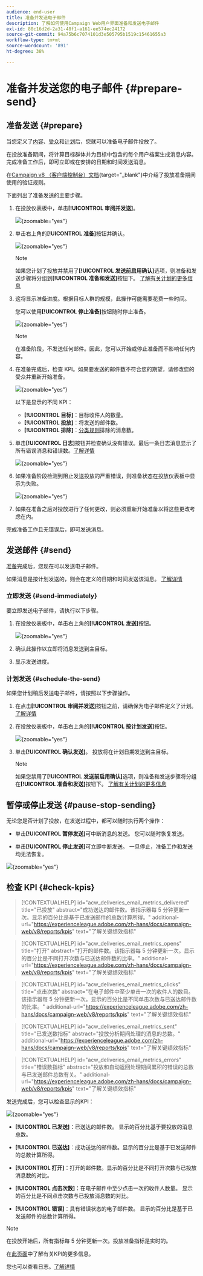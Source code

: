 ```yaml
---
audience: end-user
title: 准备并发送电子邮件
description: 了解如何使用Campaign Web用户界面准备和发送电子邮件
exl-id: 80c16d2d-2a31-48f1-a161-ee574ec24172
source-git-commit: 94a75b6c7074101d3e505795b1519c15461655a3
workflow-type: tm+mt
source-wordcount: '891'
ht-degree: 38%

---
```



# 准备并发送您的电子邮件 {#prepare-send}

## 准备发送 {#prepare}

当您定义了[内容](../email/edit-content.md)、[受众](../audience/add-audience.md)和[计划](../msg/gs-messages.md#schedule-the-delivery-sending-gs-schedule)后，您就可以准备电子邮件投放了。

在投放准备期间，将计算目标群体并为目标中包含的每个用户档案生成消息内容。 完成准备工作后，即可立即或在安排的日期和时间发送消息。

在[Campaign v8 （客户端控制台）文档](https://experienceleague.corp.adobe.com/docs/campaign/campaign-v8/send/emails/send.html){target="_blank"}中介绍了投放准备期间使用的验证规则。

下面列出了准备发送的主要步骤。

1. 在投放仪表板中，单击&#x200B;**[!UICONTROL 审阅并发送]**。

   ![](assets/email-review-and-send.png){zoomable="yes"}


1. 单击右上角的&#x200B;**[!UICONTROL 准备]**&#x200B;按钮并确认。

   ![](assets/email-prepare.png){zoomable="yes"}

   >[!NOTE]
   >
   >如果您计划了投放并禁用了&#x200B;**[!UICONTROL 发送前启用确认]**&#x200B;选项，则准备和发送步骤将分组到&#x200B;**[!UICONTROL 准备和发送]**&#x200B;按钮下。 [了解有关计划的更多信息](../msg/gs-deliveries.md#gs-schedule)

1. 这将显示准备进度。根据目标人群的规模，此操作可能需要花费一些时间。

   您可以使用&#x200B;**[!UICONTROL 停止准备]**&#x200B;按钮随时停止准备。

   ![](assets/email-stop-preparation.png){zoomable="yes"}

   >[!NOTE]
   >在准备阶段，不发送任何邮件。因此，您可以开始或停止准备而不影响任何内容。

1. 在准备完成后，检查 KPI。如果要发送的邮件数不符合您的期望，请修改您的受众并重新开始准备。

   ![](assets/email-preparation-complete.png){zoomable="yes"}

   以下是显示的不同 KPI：

   * **[!UICONTROL 目标]**：目标收件人的数量。
   * **[!UICONTROL 投放]**：将发送的邮件数。
   * **[!UICONTROL 排除]**：[分类规则](../advanced-settings/delivery-settings.md#typology)排除的消息数。

1. 单击&#x200B;**[!UICONTROL 日志]**&#x200B;按钮并检查确认没有错误。最后一条日志消息显示了所有错误消息和错误数。[了解详情](delivery-logs.md)

   ![](assets/email-prepare-logs.png){zoomable="yes"}

1. 如果准备阶段检测到阻止发送投放的严重错误，则准备状态在投放仪表板中显示为失败。

   ![](assets/email-prepare-error.png){zoomable="yes"}

1. 如果在准备之后对投放进行了任何更改，则必须重新开始准备以将这些更改考虑在内。

完成准备工作且无错误后，即可发送消息。

## 发送邮件 {#send}


[准备](#prepare)完成后，您现在可以发送电子邮件。

如果消息是按计划发送的，则会在定义的日期和时间发送该消息。 [了解详情](../msg/gs-deliveries.md#gs-schedule)

### 立即发送 {#send-immediately}

要立即发送电子邮件，请执行以下步骤。

1. 在投放仪表板中，单击右上角的&#x200B;**[!UICONTROL 发送]**&#x200B;按钮。

   ![](assets/email-send.png){zoomable="yes"}

1. 确认此操作以立即将消息发送到主目标。

1. 显示发送进度。

### 计划发送 {#schedule-the-send}

如果您计划稍后发送电子邮件，请按照以下步骤操作。

1. 在点击&#x200B;**[!UICONTROL 审阅并发送]**&#x200B;按钮之前，请确保为电子邮件定义了计划。 [了解详情](../msg/gs-deliveries.md#gs-schedule)

1. 在投放仪表板中，单击右上角的&#x200B;**[!UICONTROL 按计划发送]**&#x200B;按钮。

   ![](assets/email-send-as-scheduled.png){zoomable="yes"}

1. 单击&#x200B;**[!UICONTROL 确认发送]**。 投放将在计划日期发送到主目标。

   >[!NOTE]
   >
   >如果您禁用了&#x200B;**[!UICONTROL 发送前启用确认]**&#x200B;选项，则准备和发送步骤将分组在&#x200B;**[!UICONTROL 准备和发送]**&#x200B;按钮下。 [了解有关计划的更多信息](../msg/gs-deliveries.md#gs-schedule)

## 暂停或停止发送 {#pause-stop-sending}

无论您是否计划了投放<!--TBC-->，在发送过程中，都可以随时执行两个操作：

* 单击&#x200B;**[!UICONTROL 暂停发送]**&#x200B;可中断消息的发送。 您可以随时恢复发送。

* 单击&#x200B;**[!UICONTROL 停止发送]**&#x200B;可立即中断发送。 一旦停止，准备工作和发送均无法恢复。

![](assets/email-send-pause-or-stop.png){zoomable="yes"}

## 检查 KPI {#check-kpis}

>[!CONTEXTUALHELP]
>id="acw_deliveries_email_metrics_delivered"
>title="已投放"
>abstract="成功送达的邮件数。该指示器每 5 分钟更新一次。显示的百分比是基于已发送邮件的总数计算所得。"
>additional-url="https://experienceleague.adobe.com/zh-hans/docs/campaign-web/v8/reports/kpis" text="了解关键绩效指标"

>[!CONTEXTUALHELP]
>id="acw_deliveries_email_metrics_opens"
>title="打开"
>abstract="打开的邮件数。该指示器每 5 分钟更新一次。显示的百分比是不同打开次数与已送达邮件数的比率。"
>additional-url="https://experienceleague.adobe.com/zh-hans/docs/campaign-web/v8/reports/kpis" text="了解关键绩效指标"


>[!CONTEXTUALHELP]
>id="acw_deliveries_email_metrics_clicks"
>title="点击次数"
>abstract="在电子邮件中至少单击一次的收件人的数目。该指示器每 5 分钟更新一次。显示的百分比是不同单击次数与已送达邮件数的比率。"
>additional-url="https://experienceleague.adobe.com/zh-hans/docs/campaign-web/v8/reports/kpis" text="了解关键绩效指标"


>[!CONTEXTUALHELP]
>id="acw_deliveries_email_metrics_sent"
>title="已发送数指标"
>abstract="投放分析期间处理的消息的总数。"
>additional-url="https://experienceleague.adobe.com/zh-hans/docs/campaign-web/v8/reports/kpis" text="了解关键绩效指标"


>[!CONTEXTUALHELP]
>id="acw_deliveries_email_metrics_errors"
>title="错误数指标"
>abstract="投放和自动返回处理期间累积的错误的总数与已发送邮件总数有关。"
>additional-url="https://experienceleague.adobe.com/zh-hans/docs/campaign-web/v8/reports/kpis" text="了解关键绩效指标"


发送完成后，您可以检查显示的KPI：

![](assets/email-send-kpis.png){zoomable="yes"}

* **[!UICONTROL 已发送]**：已送达的邮件数。 显示的百分比基于要投放的消息总数。

* **[!UICONTROL 已送达]**：成功送达的邮件数。显示的百分比是基于已发送邮件的总数计算所得。

* **[!UICONTROL 打开]**：打开的邮件数。显示的百分比是不同打开次数与已投放消息数的对比。

* **[!UICONTROL 点击次数]**：在电子邮件中至少点击一次的收件人数量。 显示的百分比是不同点击次数与已投放消息数的对比。

* **[!UICONTROL 错误]**：具有错误状态的电子邮件数。 显示的百分比是基于已发送邮件的总数计算所得。

>[!NOTE]
>
>在投放开始后，所有指标每 5 分钟更新一次。投放准备指标是实时的。

在[此页面](../reporting/kpis.md)中了解有关KPI的更多信息。

您也可以查看日志。[了解详情](delivery-logs.md)